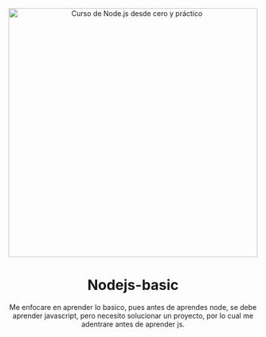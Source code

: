<div align="center">

<img alt="Curso de Node.js desde cero y práctico" src="https://litslink.com/wp-content/uploads/2020/12/node.js-logo-image.png" width="500">

# Nodejs-basic

Me enfocare en aprender lo basico, pues antes de aprendes node, se debe aprender javascript, pero necesito solucionar un proyecto, por lo cual me adentrare antes de aprender js.
